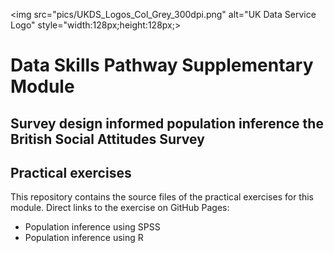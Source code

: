 <img src="pics/UKDS_Logos_Col_Grey_300dpi.png" alt="UK Data Service Logo" style="width:128px;height:128px;>
# Data Skills Pathway Supplementary Module 
## Survey design informed population inference the British Social Attitudes Survey
## Practical exercises
This repository  contains the source files of the practical exercises for this module.
Direct links to the exercise on GitHub Pages:
- Population inference using SPSS
- Population inference using R
